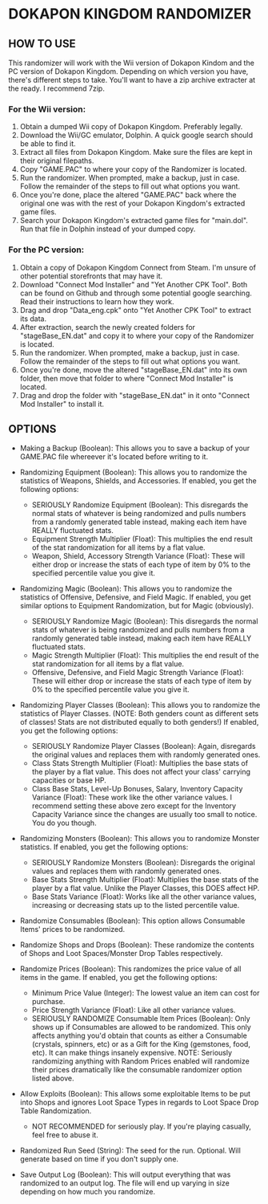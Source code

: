 # DOKAPON KINGDOM RANDOMIZER

## HOW TO USE

This randomizer will work with the Wii version of Dokapon Kindom and the PC version of Dokapon Kingdom.
Depending on which version you have, there's different steps to take. You'll want to have a zip archive extracter at the ready. I recommend 7zip.

### For the Wii version:
1) Obtain a dumped Wii copy of Dokapon Kingdom. Preferably legally.
2) Download the Wii/GC emulator, Dolphin. A quick google search should be able to find it.
3) Extract all files from Dokapon Kingdom. Make sure the files are kept in their original filepaths.
4) Copy "GAME.PAC" to where your copy of the Randomizer is located.
5) Run the randomizer. When prompted, make a backup, just in case. Follow the remainder of the steps to fill out what options you want.
6) Once you're done, place the altered "GAME.PAC" back where the original one was with the rest of your Dokapon Kingdom's extracted game files.
7) Search your Dokapon Kingdom's extracted game files for "main.dol". Run that file in Dolphin instead of your dumped copy.

### For the PC version:
1) Obtain a copy of Dokapon Kingdom Connect from Steam. I'm unsure of other potential storefronts that may have it.
2) Download "Connect Mod Installer" and "Yet Another CPK Tool". Both can be found on Github and through some potential google searching. Read their instructions to learn how they work.
3) Drag and drop "Data_eng.cpk" onto "Yet Another CPK Tool" to extract its data.
4) After extraction, search the newly created folders for "stageBase_EN.dat" and copy it to where your copy of the Randomizer is located.
5) Run the randomizer. When prompted, make a backup, just in case. Follow the remainder of the steps to fill out what options you want.
6) Once you're done, move the altered "stageBase_EN.dat" into its own folder, then move that folder to where "Connect Mod Installer" is located.
7) Drag and drop the folder with "stageBase_EN.dat" in it onto "Connect Mod Installer" to install it.

## OPTIONS
- Making a Backup (Boolean):
	This allows you to save a backup of your GAME.PAC file whereever it's located before writing to it.

- Randomizing Equipment (Boolean):
	This allows you to randomize the statistics of Weapons, Shields, and Accessories.
	If enabled, you get the following options:
	- SERIOUSLY Randomize Equipment (Boolean):
		This disregards the normal stats of whatever is being randomized and pulls numbers from a randomly generated table instead, making each item have REALLY fluctuated stats.
	- Equipment Strength Multiplier (Float):
		This multiplies the end result of the stat randomization for all items by a flat value.
	- Weapon, Shield, Accessory Strength Variance (Float):
		These will either drop or increase the stats of each type of item by 0% to the specified percentile value you give it.

- Randomizing Magic (Boolean):
	This allows you to randomize the statistics of Offensive, Defensive, and Field Magic.
	If enabled, you get similar options to Equipment Randomization, but for Magic (obviously).
	- SERIOUSLY Randomize Magic (Boolean):
		This disregards the normal stats of whatever is being randomized and pulls numbers from a randomly generated table instead, making each item have REALLY fluctuated stats.
	- Magic Strength Multiplier (Float):
		This multiplies the end result of the stat randomization for all items by a flat value.
	- Offensive, Defensive, and Field Magic Strength Variance (Float):
		These will either drop or increase the stats of each type of item by 0% to the specified percentile value you give it.

- Randomizing Player Classes (Boolean):
	This allows you to randomize the statistics of Player Classes. (NOTE: Both genders count as different sets of classes! Stats are not distributed equally to both genders!)
	If enabled, you get the following options:
	- SERIOUSLY Randomize Player Classes (Boolean):
		Again, disregards the original values and replaces them with randomly generated ones.
	- Class Stats Strength Multiplier (Float):
		Multiplies the base stats of the player by a flat value. This does not affect your class' carrying capacities or base HP.
	- Class Base Stats, Level-Up Bonuses, Salary, Inventory Capacity Variance (Float):
		These work like the other variance values. I recommend setting these above zero except for the Inventory Capacity Variance since the changes are usually too small to notice. You do you though.

- Randomizing Monsters (Boolean):
	This allows you to randomize Monster statistics.
	If enabled, you get the following options:
	- SERIOUSLY Randomize Monsters (Boolean):
		Disregards the original values and replaces them with randomly generated ones.
	- Base Stats Strength Multiplier (Float):
		Multiplies the base stats of the player by a flat value. Unlike the Player Classes, this DOES affect HP.
	- Base Stats Variance (Float):
		Works like all the other variance values, increasing or decreasing stats up to the listed percentile value.

- Randomize Consumables (Boolean):
	This option allows Consumable Items' prices to be randomized.

- Randomize Shops and Drops (Boolean):
	These randomize the contents of Shops and Loot Spaces/Monster Drop Tables respectively.
	
- Randomize Prices (Boolean):
	This randomizes the price value of all items in the game.
	If enabled, you get the following options:
	- Minimum Price Value (Integer):
		The lowest value an item can cost for purchase.
	- Price Strength Variance (Float):
		Like all other variance values.
	- SERIOUSLY RANDOMIZE Consumable Item Prices (Boolean):
		Only shows up if Consumables are allowed to be randomized.
		This only affects anything you'd obtain that counts as either a Consumable (crystals, spinners, etc) or as a Gift for the King (gemstones, food, etc). It can make things insanely expensive.
	NOTE: Seriously randomizing anything with Random Prices enabled will randomize their prices dramatically like the consumable randomizer option listed above.
	
- Allow Exploits (Boolean):
	This allows some exploitable Items to be put into Shops and ignores Loot Space Types in regards to Loot Space Drop Table Randomization.
	- NOT RECOMMENDED for seriously play. If you're playing casually, feel free to abuse it.
	
- Randomized Run Seed (String):
	The seed for the run. Optional. Will generate based on time if you don't supply one.
	
- Save Output Log (Boolean):
	This will output everything that was randomized to an output log. The file will end up varying in size depending on how much you randomize.